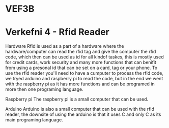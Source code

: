 # VEF3B

# Verkefni 4 - Rfid Reader

Hardware
Rfid is used as a part of a hardware where the hardware/computer can read the rfid tag and give the computer the rfid code,
which then can be used as id for all kindof taskes, this is mostly used for credit cards, work security and many more functions that can
benifit from using a presonal id that can be set on a card, tag or your phone.
To use the rfid reader you'll need to have a cumputer to process the rfid code, we tryed arduino and raspberry pi to read the code,
but in the end we went with the raspberry pi as it has more functions and can be programed in more then one programing language.

Raspberry pi
The raspberry pi is a small computer that can be used.

Arduino
Arduino is also a small computer that can be used with the rfid reader, the downsite of using the arduino is that it uses C and only C
as its main programing language.

